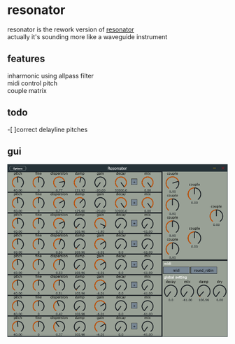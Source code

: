 # resonator
resonator is the rework version of [resonator](https://github.com/a5632645/resonator)  
actually it's sounding more like a waveguide instrument  

## features
inharmonic using allpass filter  
midi control pitch  
couple matrix  

## todo
-[ ]correct delayline pitches  

## gui
![GUI](gui.png)
